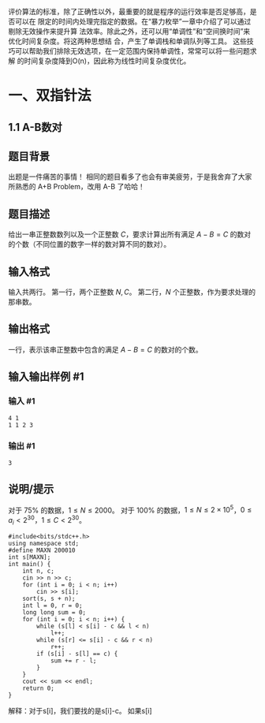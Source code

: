 评价算法的标准，除了正确性以外，最重要的就是程序的运行效率是否足够高，是否可以在 限定的时间内处理完指定的数据。在“暴力枚举”一章中介绍了可以通过剔除无效操作来提升算 法效率。除此之外，还可以用“单调性”和“空间换时间”来优化时间复杂度。将这两种思想结 合，产生了单调栈和单调队列等工具。
这些技巧可以帮助我们排除无效选项，在一定范围内保持单调性，常常可以将一些问题求解 的时间复杂度降到O(n)，因此称为线性时间复杂度优化。
# 一、双指针法
## 1.1 A-B数对
## 题目背景
出题是一件痛苦的事情！
相同的题目看多了也会有审美疲劳，于是我舍弃了大家所熟悉的 A+B Problem，改用 A-B 了哈哈！
## 题目描述
给出一串正整数数列以及一个正整数 $C$，要求计算出所有满足 $A - B = C$ 的数对的个数（不同位置的数字一样的数对算不同的数对）。
## 输入格式
输入共两行。
第一行，两个正整数 $N,C$。
第二行，$N$ 个正整数，作为要求处理的那串数。
## 输出格式
一行，表示该串正整数中包含的满足 $A - B = C$ 的数对的个数。
## 输入输出样例 #1
### 输入 #1
```
4 1
1 1 2 3
```
### 输出 #1
```
3
```
## 说明/提示
对于 $75\%$ 的数据，$1 \leq N \leq 2000$。
对于 $100\%$ 的数据，$1 \leq N \leq 2 \times 10^5$，$0 \leq a_i <2^{30}$，$1 \leq C < 2^{30}$。

```
#include<bits/stdc++.h>
using namespace std;
#define MAXN 200010
int s[MAXN];
int main() {
	int n, c;
	cin >> n >> c;
	for (int i = 0; i < n; i++)
		cin >> s[i];
	sort(s, s + n);
	int l = 0, r = 0;
	long long sum = 0;
	for (int i = 0; i < n; i++) {
		while (s[l] < s[i] - c && l < n)
			l++;
		while (s[r] <= s[i] - c && r < n)
			r++;
		if (s[i] - s[l] == c) {
			sum += r - l;
		}
	}
	cout << sum << endl;
	return 0;
}
```
解释：对于s[i]，我们要找的是s[i]-c。
如果s[i]
